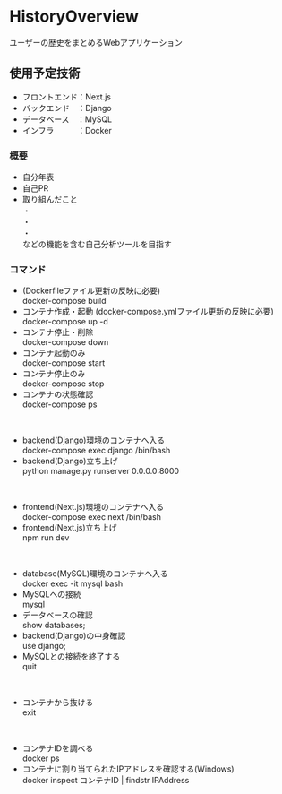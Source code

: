 # HistoryOverview
ユーザーの歴史をまとめるWebアプリケーション

## 使用予定技術
- フロントエンド：Next.js
- バックエンド&emsp;：Django
- データベース&emsp;：MySQL
- インフラ&emsp;&emsp;&emsp;：Docker

### 概要
- 自分年表
- 自己PR
- 取り組んだこと  
・  
・  
・  
などの機能を含む自己分析ツールを目指す


### コマンド
- (Dockerfileファイル更新の反映に必要)  
docker-compose build  
- コンテナ作成・起動 (docker-compose.ymlファイル更新の反映に必要)  
docker-compose up -d  
- コンテナ停止・削除  
docker-compose down  
- コンテナ起動のみ  
docker-compose start  
- コンテナ停止のみ  
docker-compose stop  
- コンテナの状態確認  
docker-compose ps  
<br>

- backend(Django)環境のコンテナへ入る  
docker-compose exec django /bin/bash  
- backend(Django)立ち上げ  
python manage.py runserver 0.0.0.0:8000  
<br>

- frontend(Next.js)環境のコンテナへ入る  
docker-compose exec next /bin/bash  
- frontend(Next.js)立ち上げ  
npm run dev
<br>

- database(MySQL)環境のコンテナへ入る  
docker exec -it mysql bash  
- MySQLへの接続  
mysql  
- データベースの確認  
show databases;  
- backend(Django)の中身確認  
use django;  
- MySQLとの接続を終了する  
quit
<br>

- コンテナから抜ける  
exit  
<br>  

- コンテナIDを調べる  
docker ps  
- コンテナに割り当てられたIPアドレスを確認する(Windows)  
docker inspect コンテナID | findstr  IPAddress  